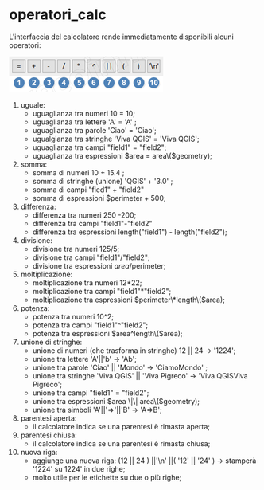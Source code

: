 # operatori\_calc

L'interfaccia del calcolatore rende immediatamente disponibili alcuni operatori:

![](.gitbook/assets/operatori_calc1%20%281%29.png)

1. uguale:
   * uguaglianza tra numeri 10 = 10;
   * uguaglianza tra lettere 'A' = 'A' ;
   * uguaglianza tra parole 'Ciao' = 'Ciao';
   * ugualgianza tra stringhe 'Viva QGIS' = 'Viva QGIS';
   * uguaglianza tra campi "field1" = "field2";
   * uguaglianza tra espressioni $area = area\($geometry\);
2. somma:
   * somma di numeri 10 + 15.4 ;
   * somma di stringhe \(unione\) 'QGIS' + '3.0' ;
   * somma di campi "fied1" + "field2"
   * somma di espressioni $perimeter + 500;
3. differenza:
   * differenza tra numeri 250 -200;
   * differenza tra campi "field1"-"field2"
   * differenza tra espressioni length\("field1"\) - length\("field2"\);
4. divisione:
   * divisione tra numeri 125/5;
   * divisione tra campi "field1"/"field2";
   * divisione tra espressioni $area/$perimeter;
5. moltiplicazione:
   * moltiplicazione tra numeri 12\*22;
   * moltiplicazione tra campi "field1"\*"field2";
   * moltiplicazione tra espressioni $perimeter\*length\($area\);
6. potenza:
   * potenza tra numeri 10^2;
   * potenza tra campi "field1"^"field2";
   * potenza tra espressioni $area^length\($area\);
7. unione di stringhe:
   * unione di numeri \(che trasforma in stringhe\) 12 \|\| 24 → '1224';
   * unione tra lettere 'A'\|\|'b' → 'Ab';
   * unione tra parole 'Ciao' \|\| 'Mondo' → 'CiamoMondo' ;
   * unione tra stringhe 'Viva QGIS' \|\| 'Viva Pigreco' → 'Viva QGISViva Pigreco';
   * unione tra campi "field1" = "field2";
   * unione tra espressioni $area \|\| area\($geometry\);
   * unione tra simboli 'A'\|\|'=&gt;'\|\|'B' → 'A=&gt;B';
8. parentesi aperta:
   * il calcolatore indica se una parentesi è rimasta aperta;
9. parentesi chiusa:
   * il calcolatore indica se una parentesi è rimasta chiusa;
10. nuova riga:
    * aggiunge una nuova riga:  \(12 \|\| 24 \) \|\|'\n' \|\|\( '12' \|\| '24' \) → stamperà '1224' su 1224' in due righe;
    * molto utile per le etichette su due o più righe;

